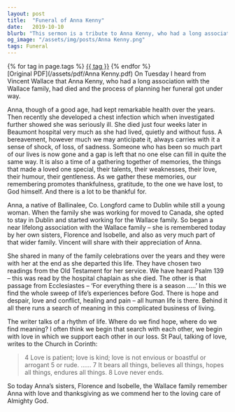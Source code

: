 ```yaml
---
layout: post
title:  "Funeral of Anna Kenny"
date:   2019-10-10
blurb: "This sermon is a tribute to Anna Kenny, who had a long association with the Wallace family and passed away after a brief illness. The sermon reflects on Anna's life, her qualities, and the memories she left behind. It also discusses the concept of love and its enduring nature, as described by St. Paul in his letter to the Corinthians."
og_image: "/assets/img/posts/Anna Kenny.png"
tags: Funeral
---    
```

<div class="tag-pills">
    {% for tag in page.tags %}
    <a href="{{ site.baseurl }}/tag/{{ tag | slugify }}" class="tag-pill">{{ tag }}</a>
    {% endfor %}
</div>
[Original PDF](/assets/pdf/Anna Kenny.pdf)
On Tuesday I heard from Vincent Wallace that Anna Kenny, who had a long association with the Wallace family, had died and the process of planning her funeral got under way.

Anna, though of a good age, had kept remarkable health over the years. Then recently she developed a chest infection which when investigated further showed she was seriously ill. She died just four weeks later in Beaumont hospital very much as she had lived, quietly and without fuss. A bereavement, however much we may anticipate it, always carries with it a sense of shock, of loss, of sadness. Someone who has been so much part of our lives is now gone and a gap is left that no one else can fill in quite the same way. It is also a time of a gathering together of memories, the things that made a loved one special, their talents, their weaknesses, their love, their humour, their gentleness. As we gather these memories, our remembering promotes thankfulness, gratitude, to the one we have lost, to God himself. And there is a lot to be thankful for.

Anna, a native of Ballinalee, Co. Longford came to Dublin while still a young woman. When the family she was working for moved to Canada, she opted to stay in Dublin and started working for the Wallace family. So began a near lifelong association with the Wallace family – she is remembered today by her own sisters, Florence and Isobelle, and also as very much part of that wider family. Vincent will share with their appreciation of Anna.

She shared in many of the family celebrations over the years and they were with her at the end as she departed this life. They have chosen two readings from the Old Testament for her service. We have heard Psalm 139 – this was read by the hospital chaplain as she died. The other is that passage from Ecclesiastes – ‘For everything there is a season …..’ In this we find the whole sweep of life’s experiences before God. There is hope and despair, love and conflict, healing and pain – all human life is there. Behind it all there runs a search of meaning in this complicated business of living.

The writer talks of a rhythm of life. Where do we find hope, where do we find meaning? I often think we begin that search with each other, we begin with love in which we support each other in our loss. St Paul, talking of love, writes to the Church in Corinth:

> 4 Love is patient; love is kind; love is not envious or boastful or arrogant 5 or rude. …… 7 It bears all things, believes all things, hopes all things, endures all things. 8 Love never ends.

So today Anna’s sisters, Florence and Isobelle, the Wallace family remember Anna with love and thanksgiving as we commend her to the loving care of Almighty God.
